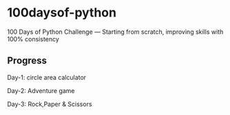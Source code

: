 # 100daysof-python
100 Days of Python Challenge — Starting from scratch, improving skills with 100% consistency 

## Progress
Day-1: circle area calculator 

Day-2: Adventure game 

Day-3: Rock,Paper & Scissors 
